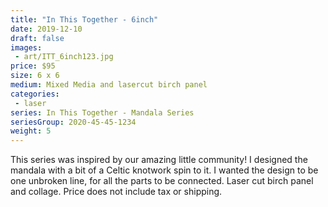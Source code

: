 ```yaml
---
title: "In This Together - 6inch"
date: 2019-12-10
draft: false
images:
 - art/ITT_6inch123.jpg
price: $95 
size: 6 x 6
medium: Mixed Media and lasercut birch panel
categories:
 - laser
series: In This Together - Mandala Series
seriesGroup: 2020-45-45-1234
weight: 5
---
```


This series was inspired by our amazing little community! I designed the mandala with a bit of a Celtic knotwork spin to it. I wanted the design to be one unbroken line, for all the parts to be connected. Laser cut birch panel and collage. Price does not include tax or shipping.
